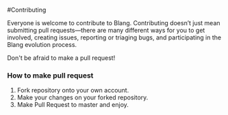 #Contributing

Everyone is welcome to contribute to Blang. Contributing doesn’t just mean submitting pull requests—there are many different ways for you to get involved, creating issues, reporting or triaging bugs, and participating in the Blang evolution process.

Don't be afraid to make a pull request!

### How to make pull request
1. Fork repository onto your own account.
2. Make your changes on your forked repository.
3. Make Pull Request to master and enjoy.